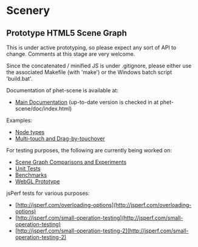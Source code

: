 
Scenery
=======

Prototype HTML5 Scene Graph
---------------------------

This is under active prototyping, so please expect any sort of API to change. Comments at this stage are very welcome.

Since the concatenated / minified JS is under .gitignore, please either use the
associated Makefile (with 'make') or the Windows batch script 'build.bat'.

Documentation of phet-scene is available at:
* [Main Documentation](http://phet.colorado.edu/files/scenery/doc/) (up-to-date version is checked in at phet-scene/doc/index.html)

Examples:
* [Node types](http://phet.colorado.edu/files/scenery/examples/nodes.html)
* [Multi-touch and Drag-by-touchover](http://phet.colorado.edu/files/scenery/examples/multi-touch.html)

For testing purposes, the following are currently being worked on:
* [Scene Graph Comparisons and Experiments](http://phet.colorado.edu/files/scenery/tests/easel-performance/easel-tests.html)
* [Unit Tests](http://phet.colorado.edu/files/scenery/tests/unit-tests/unit-tests.html)
* [Benchmarks](http://phet.colorado.edu/files/scenery/tests/benchmarks/benchmarks.html)
* [WebGL Prototype](http://phet.colorado.edu/files/scenery/tests/webgl-test/webgl-test.html)

jsPerf tests for various purposes:
* [http://jsperf.com/overloading-options](http://jsperf.com/overloading-options)
* [http://jsperf.com/small-operation-testing](http://jsperf.com/small-operation-testing)
* [http://jsperf.com/small-operation-testing-2](http://jsperf.com/small-operation-testing-2)
